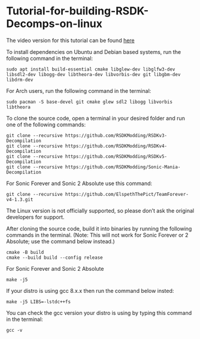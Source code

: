 # Tutorial-for-building-RSDK-Decomps-on-linux
The video version for this tutorial can be found [here](https://youtu.be/FKzG_SkF0VM?si=cCcQnVm_CraS4Rdq)


To install dependencies on Ubuntu and Debian based systems, run the following command in the terminal:
```
sudo apt install build-essential cmake libglew-dev libglfw3-dev libsdl2-dev libogg-dev libtheora-dev libvorbis-dev git libgbm-dev libdrm-dev
```
For Arch users, run the following command in the terminal:
```
sudo pacman -S base-devel git cmake glew sdl2 libogg libvorbis libtheora
```
To clone the source code, open a terminal in your desired folder and run one of the following commands:
```
git clone --recursive https://github.com/RSDKModding/RSDKv3-Decompilation
git clone --recursive https://github.com/RSDKModding/RSDKv4-Decompilation
git clone --recursive https://github.com/RSDKModding/RSDKv5-Decompilation
git clone --recursive https://github.com/RSDKModding/Sonic-Mania-Decompilation
```
For Sonic Forever and Sonic 2 Absolute use this command:
```
git clone --recursive https://github.com/ElspethThePict/TeamForever-v4-1.3.git
```
The Linux version is not officially supported, so please don’t ask the original developers for support.


After cloning the source code, build it into binaries by running the following commands in the terminal. (Note: This will not work for Sonic Forever or 2 Absolute; use the command below instead.)
```
cmake -B build
cmake --build build --config release
```
For Sonic Forever and Sonic 2 Absolute
```
make -j5
```
If your distro is using gcc 8.x.x then run the command below insted:
```
make -j5 LIBS=-lstdc++fs
```
You can check the gcc version your distro is using by typing this command in the terminal:
```
gcc -v
```
